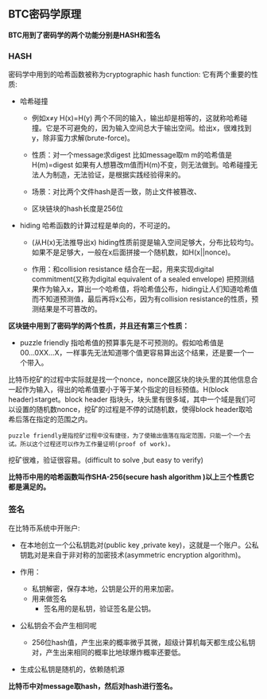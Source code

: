 ## BTC密码学原理

 **BTC用到了密码学的两个功能分别是HASH和签名**

### HASH

密码学中用到的哈希函数被称为cryptographic hash function:  它有两个重要的性质:

- 哈希碰撞

	- 例如x≠y H(x)=H(y) 两个不同的输入，输出却是相等的，这就称哈希碰撞。它是不可避免的，因为输入空间总大于输出空间。给出x，很难找到y，除非蛮力求解(brute-force)。

	- 性质：对一个message求digest
比如message取m m的哈希值是H(m)=digest 如果有人想篡改m值而H(m)不变，则无法做到。哈希碰撞无法人为制造，无法验证，是根据实践经验得来的。


	- 场景：对比两个文件hash是否一致，防止文件被篡改、
	- 区块链块的hash长度是256位

- hiding 哈希函数的计算过程是单向的，不可逆的。

	- (从H(x)无法推导出x) hiding性质前提是输入空间足够大，分布比较均匀。如果不是足够大，一般在x后面拼接一个随机数，如H(x||nonce)。
	
	- 作用：和collision resistance 结合在一起，用来实现digital commitment(又称为digital equivalent of a sealed envelope)
把预测结果作为输入x，算出一个哈希值，将哈希值公布，hiding让人们知道哈希值而不知道预测值，最后再将x公布，因为有collision resistance的性质，预测结果是不可篡改的。

**区块链中用到了密码学的两个性质，并且还有第三个性质：**
	
- puzzle friendly 指哈希值的预算事先是不可预测的。假如哈希值是00...0XX...X，一样事先无法知道哪个值更容易算出这个结果，还是要一个一个带入。


 比特币挖矿的过程中实际就是找一个nonce，nonce跟区块的块头里的其他信息合一起作为输入，得出的哈希值要小于等于某个指定的目标预值。H(block header)≤target。block header 指块头，块头里有很多域，其中一个域是我们可以设置的随机数nonce，挖矿的过程是不停的试随机数，使得block header取哈希后落在指定的范围之内。

	puzzle friendly是指挖矿过程中没有捷径，为了使输出值落在指定范围，只能一个一个去试。所以这个过程还可以作为工作量证明(proof of work)。
挖矿很难，验证很容易。(difficult to solve ,but easy to verify)

**比特币中用的哈希函数叫作SHA-256(secure hash algorithm )以上三个性质它都是满足的。**
	
### 签名

在比特币系统中开账户:

- 在本地创立一个公私钥匙对(public key ,private key)，这就是一个账户。公私钥匙对是来自于非对称的加密技术(asymmetric encryption algorithm)。

- 作用：
	- 私钥解密，保存本地，公钥是公开的用来加密。
	- 用来做签名
		- 签名用的是私钥，验证签名是公钥。 
		
- 公私钥会不会产生相同呢

	- 256位hash值，产生出来的概率微乎其微，超级计算机每天都生成公私钥对，产生出来相同的概率比地球爆炸概率还要低。
	
- 生成公私钥是随机的，依赖随机源

**比特币中对message取hash，然后对hash进行签名。**
 